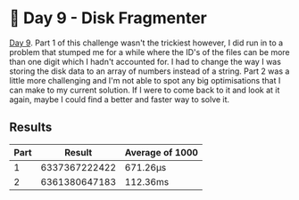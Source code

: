 # 🎄 Day 9 - Disk Fragmenter

[Day 9](https://adventofcode.com/2024/day/9). Part 1 of this challenge wasn't the trickiest however, I did run in to a problem that stumped me for a while where the ID's of the files can be more than one digit which I hadn't accounted for. I had to change the way I was storing the disk data to an array of numbers instead of a string. Part 2 was a little more challenging and I'm not able to spot any big optimisations that I can make to my current solution. If I were to come back to it and look at it again, maybe I could find a better and faster way to solve it.

## Results

| Part | Result        | Average of 1000 |
| ---- | ------------- | --------------- |
| 1    | 6337367222422 | 671.26µs        |
| 2    | 6361380647183 | 112.36ms        |
